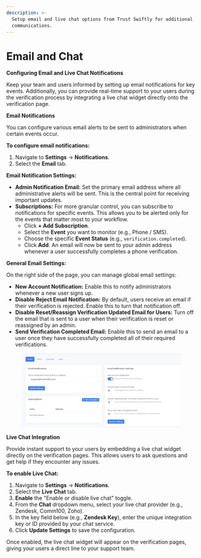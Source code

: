 ```yaml
---
description: >-
  Setup email and live chat options from Trust Swiftly for additional
  communications.
---
```


# Email and Chat

**Configuring Email and Live Chat Notifications**

Keep your team and users informed by setting up email notifications for key events. Additionally, you can provide real-time support to your users during the verification process by integrating a live chat widget directly onto the verification page.

**Email Notifications**

You can configure various email alerts to be sent to administrators when certain events occur.

**To configure email notifications:**

1. Navigate to **Settings** -> **Notifications**.
2. Select the **Email** tab.

**Email Notification Settings:**

* **Admin Notification Email:** Set the primary email address where all administrative alerts will be sent. This is the central point for receiving important updates.
* **Subscriptions:** For more granular control, you can subscribe to notifications for specific events. This allows you to be alerted only for the events that matter most to your workflow.
  * Click **+ Add Subscription**.
  * Select the **Event** you want to monitor (e.g., Phone / SMS).
  * Choose the specific **Event Status** (e.g., `verification.completed`).
  * Click **Add**. An email will now be sent to your admin address whenever a user successfully completes a phone verification.

**General Email Settings:**

On the right side of the page, you can manage global email settings:

* **New Account Notification:** Enable this to notify administrators whenever a new user signs up.
* **Disable Reject Email Notification:** By default, users receive an email if their verification is rejected. Enable this to turn that notification off.
* **Disable Reset/Reassign Verification Updated Email for Users:** Turn off the email that is sent to a user when their verification is reset or reassigned by an admin.
* **Send Verification Completed Email:** Enable this to send an email to a user once they have successfully completed all of their required verifications.

<figure><img src="../.gitbook/assets/image.png" alt=""><figcaption></figcaption></figure>

**Live Chat Integration**

Provide instant support to your users by embedding a live chat widget directly on the verification pages. This allows users to ask questions and get help if they encounter any issues.

**To enable Live Chat:**

1. Navigate to **Settings** -> **Notifications**.
2. Select the **Live Chat** tab.
3. **Enable** the "Enable or disable live chat" toggle.
4. From the **Chat** dropdown menu, select your live chat provider (e.g., Zendesk, Comm100, Zoho).
5. In the key field below (e.g., **Zendesk Key**), enter the unique integration key or ID provided by your chat service.
6. Click **Update Settings** to save the configuration.

Once enabled, the live chat widget will appear on the verification pages, giving your users a direct line to your support team.
